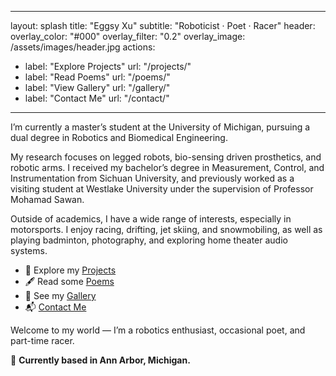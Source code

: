 
---
layout: splash
title: "Eggsy Xu"
subtitle: "Roboticist · Poet · Racer"
header:
  overlay_color: "#000"
  overlay_filter: "0.2"
  overlay_image: /assets/images/header.jpg
actions:
  - label: "Explore Projects"
    url: "/projects/"
  - label: "Read Poems"
    url: "/poems/"
  - label: "View Gallery"
    url: "/gallery/"
  - label: "Contact Me"
    url: "/contact/"

---

I’m currently a master’s student at the University of Michigan, pursuing a dual degree in Robotics and Biomedical Engineering. 

My research focuses on legged robots, bio-sensing driven prosthetics, and robotic arms. I received my bachelor’s degree in Measurement, Control, and Instrumentation from Sichuan University, and previously worked as a visiting student at Westlake University under the supervision of Professor Mohamad Sawan.

Outside of academics, I have a wide range of interests, especially in motorsports. I enjoy racing, drifting, jet skiing, and snowmobiling, as well as playing badminton, photography, and exploring home theater audio systems.


- 🚗 Explore my [Projects](/projects/)
- 🖋️ Read some [Poems](/poems/)
- 🎨 See my [Gallery](/gallery/)
- 📬 [Contact Me](/contact/)



Welcome to my world — I’m a robotics enthusiast, occasional poet, and part-time racer.

📍 **Currently based in Ann Arbor, Michigan.**

